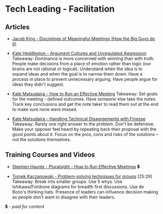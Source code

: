 # Tech Leading - Facilitation

## Articles

- [Jacob King - Disciplines of Meaningful Meetings (How the Big Guys do it)](https://cleverchecklist.com/blog/thoughts/disciplines-of-meaningful-meetings/)

- [Kate Heddleston - Argument Cultures and Unregulated Aggression](https://kateheddleston.com/blog/argument-cultures-and-unregulated-aggression)
Takeaway: Dominance is more concerned with winning than with truth. People make decisions from a place of emotion rather than logic (our brains are not rational or logical).  Understand when the idea is to expand ideas and when the goal is to narrow them down. Have a process in place to prevent unnecessary arguing.  Have people argue for ideas they didn't suggest.

- [Kate Matsudaira - How to Run an Effective Meeting](http://katemats.com/how-to-run-an-effective-meeting/)
Takeaway: Set goals for the meeting - defined outcomes. Have someone else take the notes. Track key conclusions and get the note taker to read them out at the end to make sure none were missed.


- [Kate Matsudaira - Handling Technical Disagreements with Finesse](http://katemats.com/handling-technical-disagreements-with-finesse/)
Takeaway: Rarely one right answer to the problem. Don't be defensive. Make your opposer feel heard by repeating back their proposal with the good points about it. Focus on the pros, cons and risks of the solutions – not the solutions themselves.

## Training Courses and Videos

- [Stephen Haunts - Pluralsight - How to Run Effective Meetings](https://app.pluralsight.com/library/courses/run-effective-meetings) 💲

- [Tomek Kaczanowski - Problem-solving techniques for groups](https://vimeo.com/126778448) [25:29]
Takeaway: Break into smaller groups. Use 5 whys. Use Ishikawa/Fishbone diagrams for breadth first discussions. Use de Bono's thinking hats. Presence of leaders can influence decision making as people don't want to disagree with their leaders.  


💲 - *paid for content*